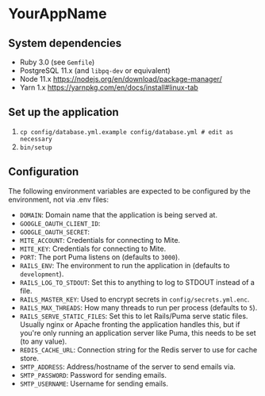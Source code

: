 # YourAppName

## System dependencies

* Ruby 3.0 (see `Gemfile`)
* PostgreSQL 11.x (and `libpq-dev` or equivalent)
* Node 11.x <https://nodejs.org/en/download/package-manager/>
* Yarn 1.x <https://yarnpkg.com/en/docs/install#linux-tab>

## Set up the application

1. `cp config/database.yml.example config/database.yml # edit as necessary`
2. `bin/setup`

## Configuration

The following environment variables are expected to be configured by the environment, not via .env files:

* `DOMAIN`: Domain name that the application is being served at.
* `GOOGLE_OAUTH_CLIENT_ID`:
* `GOOGLE_OAUTH_SECRET`:
* `MITE_ACCOUNT`: Credentials for connecting to Mite.
* `MITE_KEY`: Credentials for connecting to Mite.
* `PORT`: The port Puma listens on (defaults to `3000`).
* `RAILS_ENV`: The environment to run the application in (defaults to `development`).
* `RAILS_LOG_TO_STDOUT`: Set this to anything to log to STDOUT instead of a file.
* `RAILS_MASTER_KEY`: Used to encrypt secrets in `config/secrets.yml.enc`.
* `RAILS_MAX_THREADS`: How many threads to run per process (defaults to `5`).
* `RAILS_SERVE_STATIC_FILES`: Set this to let Rails/Puma serve static files. Usually nginx or Apache fronting the application handles this, but if you're only running an application server like Puma, this needs to be set (to any value).
* `REDIS_CACHE_URL`: Connection string for the Redis server to use for cache store.
* `SMTP_ADDRESS`: Address/hostname of the server to send emails via.
* `SMTP_PASSWORD`: Password for sending emails.
* `SMTP_USERNAME`: Username for sending emails.
